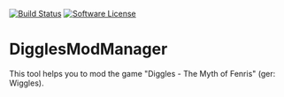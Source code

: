 [![Build Status](https://travis-ci.org/DigglesMods/DigglesModManager.svg?branch=master)](https://travis-ci.org/DigglesMods/DigglesModManager)
[![Software License](https://img.shields.io/badge/license-GPL3-brightgreen.svg?style=flat-square)](LICENSE)

# DigglesModManager
This tool helps you to mod the game "Diggles - The Myth of Fenris" (ger: Wiggles).

